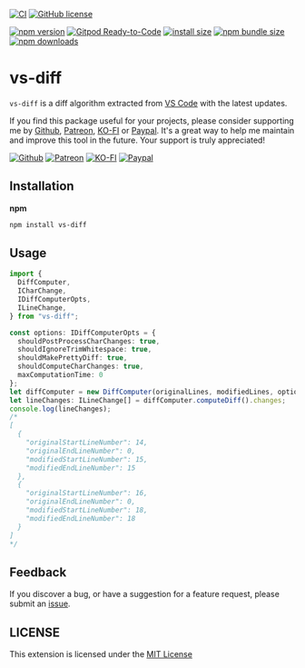 [![CI](https://github.com/vscode-utility/vs-diff/actions/workflows/ci.yml/badge.svg)](https://github.com/vscode-utility/vs-diff/actions/workflows/ci.yml)
[![GitHub license](https://img.shields.io/badge/license-MIT-blue.svg?style=flat-square)](https://github.com/vscode-utility/vs-diff/)

[![npm version](https://img.shields.io/npm/v/vs-diff.svg?style=flat-square)](https://www.npmjs.org/package/vs-diff)
[![Gitpod Ready-to-Code](https://img.shields.io/badge/Gitpod-Ready--to--Code-blue?logo=gitpod&style=flat-square)](https://gitpod.io/#https://github.com/vscode-utility/vs-diff)
[![install size](https://img.shields.io/badge/dynamic/json?url=https://packagephobia.com/v2/api.json?p=vs-diff&query=$.install.pretty&label=install%20size&style=flat-square)](https://packagephobia.now.sh/result?p=vs-diff)
[![npm bundle size](https://img.shields.io/bundlephobia/minzip/vs-diff?style=flat-square)](https://bundlephobia.com/package/vs-diff@latest)
[![npm downloads](https://img.shields.io/npm/dt/vs-diff.svg?style=flat-square)](https://npm-stat.com/charts.html?package=vs-diff)

# vs-diff

`vs-diff` is a diff algorithm extracted from [VS Code](https://github.com/microsoft/vscode/tree/main/src/vs/editor/common/diff) with the latest updates.

<!-- The package is automatically synced with changes from VS Code every 24 hours. -->

If you find this package useful for your projects, please consider supporting me by [Github](https://github.com/sponsors/nguyenngoclongdev), [Patreon](https://patreon.com/nguyenngoclong), [KO-FI](https://ko-fi.com/nguyenngoclong) or [Paypal](https://paypal.me/longnguyenngoc). It's a great way to help me maintain and improve this tool in the future. Your support is truly appreciated!

[![Github](https://img.shields.io/badge/Github-F15689?style=for-the-badge&logo=github&logoColor=white)](https://github.com/sponsors/nguyenngoclongdev)
[![Patreon](https://img.shields.io/badge/Patreon-F96854?style=for-the-badge&logo=patreon&logoColor=white)](https://patreon.com/nguyenngoclong)
[![KO-FI](https://img.shields.io/badge/Ko--fi-F16061?style=for-the-badge&logo=ko-fi&logoColor=white)](https://ko-fi.com/nguyenngoclong)
[![Paypal](https://img.shields.io/badge/PayPal-00457C?style=for-the-badge&logo=paypal&logoColor=white)](https://paypal.me/longnguyenngoc)

## Installation

**npm**

```sh
npm install vs-diff
```

## Usage

```typescript
import {
  DiffComputer,
  ICharChange,
  IDiffComputerOpts,
  ILineChange,
} from "vs-diff";

const options: IDiffComputerOpts = {
  shouldPostProcessCharChanges: true,
  shouldIgnoreTrimWhitespace: true,
  shouldMakePrettyDiff: true,
  shouldComputeCharChanges: true,
  maxComputationTime: 0
};
let diffComputer = new DiffComputer(originalLines, modifiedLines, options);
let lineChanges: ILineChange[] = diffComputer.computeDiff().changes;
console.log(lineChanges);
/*
[
  {
    "originalStartLineNumber": 14,
    "originalEndLineNumber": 0,
    "modifiedStartLineNumber": 15,
    "modifiedEndLineNumber": 15
  },
  {
    "originalStartLineNumber": 16,
    "originalEndLineNumber": 0,
    "modifiedStartLineNumber": 18,
    "modifiedEndLineNumber": 18
  }
]
*/
```

## Feedback

If you discover a bug, or have a suggestion for a feature request, please
submit an [issue](https://github.com/vscode-utility/vs-diff/issues).

## LICENSE

This extension is licensed under the [MIT License](LICENSE)
